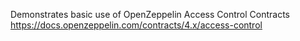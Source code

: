 Demonstrates basic use of OpenZeppelin Access Control Contracts https://docs.openzeppelin.com/contracts/4.x/access-control
